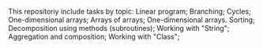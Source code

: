 This repositoriy include tasks by topic:
Linear program;
Branching;
Cycles;
One-dimensional arrays;
Arrays of arrays;
One-dimensional arrays. Sorting;
Decomposition using methods (subroutines);
Working with "String";
Aggregation and composition;
Working with "Class";
